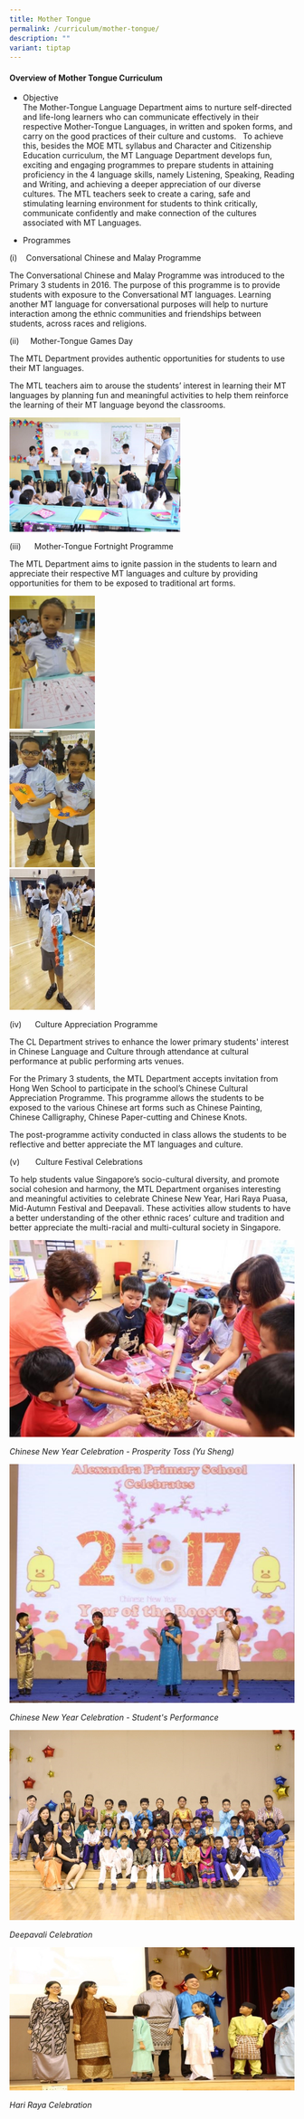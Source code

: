 ```yaml
---
title: Mother Tongue
permalink: /curriculum/mother-tongue/
description: ""
variant: tiptap
---
```

<h4>Overview of Mother Tongue Curriculum&nbsp;</h4>
<ul>
<li>
<p>Objective&nbsp;&nbsp;
<br>The Mother-Tongue Language Department aims to nurture self-directed and
life-long learners who can&nbsp;communicate effectively in their respective
Mother-Tongue Languages, in written and spoken forms,&nbsp;and carry on
the good practices of their culture and customs. &nbsp; To achieve this,
besides the MOE MTL&nbsp;syllabus and Character and Citizenship Education
curriculum, the MT Language Department&nbsp;develops fun, exciting and
engaging programmes to prepare students in attaining proficiency in the
4&nbsp;language skills, namely Listening, Speaking, Reading and Writing,
and achieving a deeper&nbsp;appreciation of our diverse cultures. The MTL
teachers seek to create a caring, safe and stimulating&nbsp;learning environment
for students to think critically, communicate confidently and make connection
of&nbsp;the cultures associated with MT Languages.</p>
</li>
<li>
<p>Programmes</p>
</li>
</ul>
<p>(i)&nbsp; &nbsp; Conversational Chinese and Malay Programme</p>
<p>The Conversational Chinese and Malay Programme was introduced to the Primary
3 students in&nbsp;2016. The purpose of this programme is to provide students
with exposure to the Conversational MT&nbsp;languages. Learning another
MT language for conversational purposes will help to nurture interaction&nbsp;among
the&nbsp;ethnic communities and friendships between students, across races
and religions.</p>
<p>(ii)&nbsp;&nbsp; &nbsp;&nbsp;Mother-Tongue Games Day</p>
<p>The MTL Department provides authentic opportunities for students to use
their MT languages.&nbsp;</p>
<p>The MTL teachers aim to arouse the students’ interest in learning their
MT languages by&nbsp;planning fun and meaningful activities to help them
reinforce the learning of their MT&nbsp;language beyond the&nbsp;classrooms.</p>
<div class="isomer-image-wrapper">
<img style="width:60%" height="auto" width="100%" src="/images/MTL1.jpg">
</div>
<p>(iii)&nbsp; &nbsp; &nbsp;&nbsp;Mother-Tongue Fortnight Programme</p>
<p>The MTL Department aims to ignite passion in the students to learn and
appreciate their respective&nbsp;MT languages and culture by providing
opportunities for them to be exposed to traditional art&nbsp;forms.</p>
<div class="isomer-image-wrapper">
<img style="width:30%" height="auto" width="100%" src="/images/MTL2.jpg">
</div>
<div class="isomer-image-wrapper">
<img style="width:30%" height="auto" width="100%" src="/images/MTL3.jpg">
</div>
<div class="isomer-image-wrapper">
<img style="width:30%" height="auto" width="100%" src="/images/MTL4.jpg">
</div>
<p>(iv)&nbsp; &nbsp;&nbsp;&nbsp; Culture Appreciation&nbsp;Programme</p>
<p>The CL Department strives to enhance the lower primary students' interest
in Chinese Language and Culture through attendance at cultural performance
at public performing arts venues.&nbsp;&nbsp; &nbsp;&nbsp;&nbsp;&nbsp;
&nbsp;&nbsp;&nbsp; &nbsp;&nbsp;&nbsp; &nbsp;&nbsp; &nbsp;&nbsp;</p>
<p>For the Primary 3 students, the MTL Department accepts invitation from
Hong Wen School to participate in the school’s Chinese Cultural Appreciation
Programme. This programme allows the students to be exposed to the various
Chinese art forms such as Chinese Painting, Chinese Calligraphy, Chinese
Paper-cutting and Chinese Knots.&nbsp;</p>
<p>The post-programme activity conducted in class allows the students to
be reflective and better appreciate the MT languages and culture.</p>
<p>(v) &nbsp; &nbsp; &nbsp; Culture Festival Celebrations</p>
<p>To help students value Singapore’s socio-cultural diversity, and promote
social cohesion and harmony, the MTL Department organises interesting and
meaningful activities to celebrate Chinese New Year, Hari Raya Puasa, Mid-Autumn
Festival and Deepavali. These activities allow students to have a better
understanding of the other ethnic races’ culture and tradition and better
appreciate the multi-racial and multi-cultural society in Singapore.</p>
<div class="isomer-image-wrapper">
<img style="width: 100%" height="auto" width="100%" alt="" src="/images/MTL5.jpg">
</div>
<p><em>Chinese New Year Celebration - Prosperity Toss (Yu Sheng)</em>
</p>
<div class="isomer-image-wrapper">
<img style="width: 100%" height="auto" width="100%" alt="" src="/images/MTL6.jpg">
</div>
<p><em>Chinese New Year Celebration - Student's Performance</em>
</p>
<div class="isomer-image-wrapper">
<img style="width: 100%" height="auto" width="100%" alt="" src="/images/MTL7.jpg">
</div>
<p><em>Deepavali Celebration</em>
</p>
<div class="isomer-image-wrapper">
<img style="width: 100%" height="auto" width="100%" alt="" src="/images/MTL8.jpg">
</div>
<p><em>Hari Raya Celebration</em>
</p>